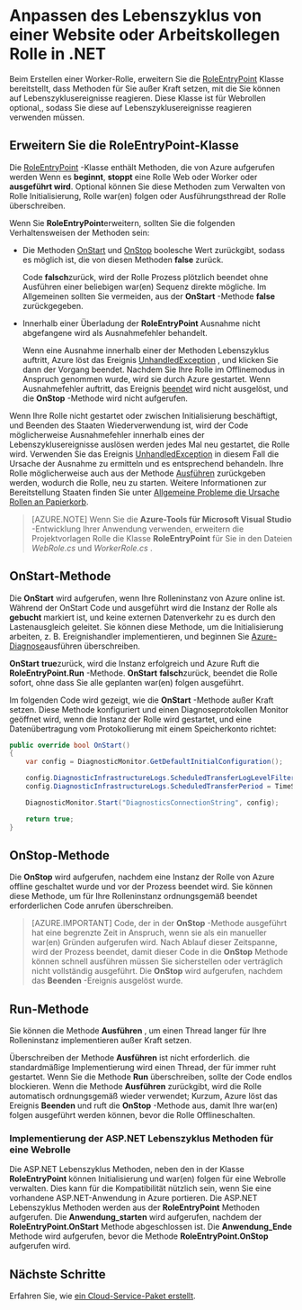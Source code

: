 <properties 
pageTitle="Cloud-Dienst Lebenszyklusereignisse behandeln | Microsoft Azure" 
description="Erfahren Sie, wie die Methoden Lebenszyklus einer Rolle der Cloud-Dienst in .NET verwendet werden können" 
services="cloud-services" 
documentationCenter=".net" 
authors="Thraka" 
manager="timlt" 
editor=""/>
<tags 
ms.service="cloud-services" 
ms.workload="tbd" 
ms.tgt_pltfrm="na" 
ms.devlang="na" 
ms.topic="article" 
ms.date="09/06/2016" 
ms.author="adegeo"/>

# <a name="customize-the-lifecycle-of-a-web-or-worker-role-in-net"></a>Anpassen des Lebenszyklus von einer Website oder Arbeitskollegen Rolle in .NET

Beim Erstellen einer Worker-Rolle, erweitern Sie die [RoleEntryPoint](https://msdn.microsoft.com/library/azure/microsoft.windowsazure.serviceruntime.roleentrypoint.aspx) Klasse bereitstellt, dass Methoden für Sie außer Kraft setzen, mit die Sie können auf Lebenszyklusereignisse reagieren. Diese Klasse ist für Webrollen optional,, sodass Sie diese auf Lebenszyklusereignisse reagieren verwenden müssen.

## <a name="extend-the-roleentrypoint-class"></a>Erweitern Sie die RoleEntryPoint-Klasse

Die [RoleEntryPoint](https://msdn.microsoft.com/library/azure/microsoft.windowsazure.serviceruntime.roleentrypoint.aspx) -Klasse enthält Methoden, die von Azure aufgerufen werden Wenn es **beginnt**, **stoppt** eine Rolle Web oder Worker oder **ausgeführt wird**. Optional können Sie diese Methoden zum Verwalten von Rolle Initialisierung, Rolle war(en) folgen oder Ausführungsthread der Rolle überschreiben. 

Wenn Sie **RoleEntryPoint**erweitern, sollten Sie die folgenden Verhaltensweisen der Methoden sein:

-   Die Methoden [OnStart](https://msdn.microsoft.com/library/azure/microsoft.windowsazure.serviceruntime.roleentrypoint.onstart.aspx) und [OnStop](https://msdn.microsoft.com/library/azure/microsoft.windowsazure.serviceruntime.roleentrypoint.onstop.aspx) boolesche Wert zurückgibt, sodass es möglich ist, die von diesen Methoden **false** zurück.

     Code **falsch**zurück, wird der Rolle Prozess plötzlich beendet ohne Ausführen einer beliebigen war(en) Sequenz direkte mögliche. Im Allgemeinen sollten Sie vermeiden, aus der **OnStart** -Methode **false** zurückgegeben.
     
-   Innerhalb einer Überladung der **RoleEntryPoint** Ausnahme nicht abgefangene wird als Ausnahmefehler behandelt.

     Wenn eine Ausnahme innerhalb einer der Methoden Lebenszyklus auftritt, Azure löst das Ereignis [UnhandledException](https://msdn.microsoft.com/library/system.appdomain.unhandledexception.aspx) , und klicken Sie dann der Vorgang beendet. Nachdem Sie Ihre Rolle im Offlinemodus in Anspruch genommen wurde, wird sie durch Azure gestartet. Wenn Ausnahmefehler auftritt, das Ereignis [beendet](https://msdn.microsoft.com/library/azure/microsoft.windowsazure.serviceruntime.roleenvironment.stopping.aspx) wird nicht ausgelöst, und die **OnStop** -Methode wird nicht aufgerufen.

Wenn Ihre Rolle nicht gestartet oder zwischen Initialisierung beschäftigt, und Beenden des Staaten Wiederverwendung ist, wird der Code möglicherweise Ausnahmefehler innerhalb eines der Lebenszyklusereignisse auslösen werden jedes Mal neu gestartet, die Rolle wird. Verwenden Sie das Ereignis [UnhandledException](https://msdn.microsoft.com/library/system.appdomain.unhandledexception.aspx) in diesem Fall die Ursache der Ausnahme zu ermitteln und es entsprechend behandeln. Ihre Rolle möglicherweise auch aus der Methode [Ausführen](https://msdn.microsoft.com/library/azure/microsoft.windowsazure.serviceruntime.roleentrypoint.run.aspx) zurückgeben werden, wodurch die Rolle, neu zu starten. Weitere Informationen zur Bereitstellung Staaten finden Sie unter [Allgemeine Probleme die Ursache Rollen an Papierkorb](cloud-services-troubleshoot-common-issues-which-cause-roles-recycle.md).

> [AZURE.NOTE] Wenn Sie die **Azure-Tools für Microsoft Visual Studio** -Entwicklung Ihrer Anwendung verwenden, erweitern die Projektvorlagen Rolle die Klasse **RoleEntryPoint** für Sie in den Dateien *WebRole.cs* und *WorkerRole.cs* .

## <a name="onstart-method"></a>OnStart-Methode

Die **OnStart** wird aufgerufen, wenn Ihre Rolleninstanz von Azure online ist. Während der OnStart Code und ausgeführt wird die Instanz der Rolle als **gebucht** markiert ist, und keine externen Datenverkehr zu es durch den Lastenausgleich geleitet. Sie können diese Methode, um die Initialisierung arbeiten, z. B. Ereignishandler implementieren, und beginnen Sie [Azure-Diagnose](cloud-services-how-to-monitor.md)ausführen überschreiben.

**OnStart** **true**zurück, wird die Instanz erfolgreich und Azure Ruft die **RoleEntryPoint.Run** -Methode. **OnStart** **falsch**zurück, beendet die Rolle sofort, ohne dass Sie alle geplanten war(en) folgen ausgeführt.

Im folgenden Code wird gezeigt, wie die **OnStart** -Methode außer Kraft setzen. Diese Methode konfiguriert und einen Diagnoseprotokollen Monitor geöffnet wird, wenn die Instanz der Rolle wird gestartet, und eine Datenübertragung vom Protokollierung mit einem Speicherkonto richtet:

```csharp
public override bool OnStart()
{
    var config = DiagnosticMonitor.GetDefaultInitialConfiguration();

    config.DiagnosticInfrastructureLogs.ScheduledTransferLogLevelFilter = LogLevel.Error;
    config.DiagnosticInfrastructureLogs.ScheduledTransferPeriod = TimeSpan.FromMinutes(5);

    DiagnosticMonitor.Start("DiagnosticsConnectionString", config);

    return true;
}
```

## <a name="onstop-method"></a>OnStop-Methode

Die **OnStop** wird aufgerufen, nachdem eine Instanz der Rolle von Azure offline geschaltet wurde und vor der Prozess beendet wird. Sie können diese Methode, um für Ihre Rolleninstanz ordnungsgemäß beendet erforderlichen Code anrufen überschreiben.

> [AZURE.IMPORTANT] Code, der in der **OnStop** -Methode ausgeführt hat eine begrenzte Zeit in Anspruch, wenn sie als ein manueller war(en) Gründen aufgerufen wird. Nach Ablauf dieser Zeitspanne, wird der Prozess beendet, damit dieser Code in die **OnStop** Methode können schnell ausführen müssen Sie sicherstellen oder verträglich nicht vollständig ausgeführt. Die **OnStop** wird aufgerufen, nachdem das **Beenden** -Ereignis ausgelöst wurde.


## <a name="run-method"></a>Run-Methode

Sie können die Methode **Ausführen** , um einen Thread langer für Ihre Rolleninstanz implementieren außer Kraft setzen.

Überschreiben der Methode **Ausführen** ist nicht erforderlich. die standardmäßige Implementierung wird einen Thread, der für immer ruht gestartet. Wenn Sie die Methode **Run** überschreiben, sollte der Code endlos blockieren. Wenn die Methode **Ausführen** zurückgibt, wird die Rolle automatisch ordnungsgemäß wieder verwendet; Kurzum, Azure löst das Ereignis **Beenden** und ruft die **OnStop** -Methode aus, damit Ihre war(en) folgen ausgeführt werden können, bevor die Rolle Offlineschalten.


### <a name="implementing-the-aspnet-lifecycle-methods-for-a-web-role"></a>Implementierung der ASP.NET Lebenszyklus Methoden für eine Webrolle

Die ASP.NET Lebenszyklus Methoden, neben den in der Klasse **RoleEntryPoint** können Initialisierung und war(en) folgen für eine Webrolle verwalten. Dies kann für die Kompatibilität nützlich sein, wenn Sie eine vorhandene ASP.NET-Anwendung in Azure portieren. Die ASP.NET Lebenszyklus Methoden werden aus der **RoleEntryPoint** Methoden aufgerufen. Die **Anwendung\_starten** wird aufgerufen, nachdem der **RoleEntryPoint.OnStart** Methode abgeschlossen ist. Die **Anwendung\_Ende** Methode wird aufgerufen, bevor die Methode **RoleEntryPoint.OnStop** aufgerufen wird.

## <a name="next-steps"></a>Nächste Schritte
Erfahren Sie, wie [ein Cloud-Service-Paket erstellt](cloud-services-model-and-package.md).